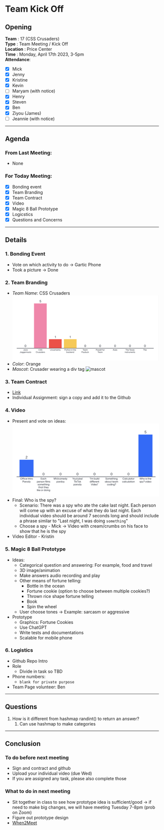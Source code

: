 # Team Kick Off

## Opening 
**Team** : 17 (CSS Crusaders) <br>
**Type** : Team Meeting / Kick Off  <br>
**Location** : Price Center <br>
**Time** : Monday, April 17th 2023, 3-5pm <br>
**Attendance**: 
- [x] Mick
- [x] Jenny
- [x] Kristine
- [x] Kevin
- [ ] Maryam (with notice)
- [x] Henry
- [x] Steven
- [x] Ben
- [x] Ziyou (James)
- [ ] Jeannie (with notice)

---
## Agenda

### From Last Meeting: 
- None

### For Today Meeting:
- [x] Bonding event
- [x] Team Branding 
- [x] Team Contract
- [x] Video
- [x] Magic 8 Ball Prototype
- [x] Logicstics
- [x] Questions and Concerns

---

## Details

### 1. Bonding Event 
- Vote on which activity to do -> Gartic Phone
- Took a picture -> Done

### 2. Team Branding 
- *Team Name*: CSS Crusaders
![team-name-vote](imgs/team-name-vote.png)
- *Color*: Orange
- *Mascot*: Crusader wearing a div tag
![mascot](imgs/team17-mascot.jpg)

### 3. Team Contract 
- [Link](https://docs.google.com/document/d/1c5Ec3FUBPagZe1XYtCJUaSwS2Gx2s87AQGGZlbmexXE/edit?usp=share_link)
- Individual Assignment: sign a copy and add it to the Github
  
### 4. Video
- Present and vote on ideas: 
![video-vote](imgs/video-vote.png)
- Final: Who is the spy? 
  - Scenario: There was a spy who ate the cake last night. Each person will come up with an excuse of what they do last night. Each individual video should be around 7 seconds long and should include a phrase similar to "Last night, I was doing `something`"
  - Choose a spy - Mick -> Video with cream/crumbs on his face to show that he is the spy
- Video Editor - Kristin

### 5. Magic 8 Ball Prototype
- Ideas:
  - Categorical question and answering: For example, food and travel
  - 3D image/animation 
  - Make answers audio recording and play
  - Other means of fortune telling:
    - Bottle in the ocean
    - Fortune cookie (option to choose between multiple cookies?)
    - Thrown rice shape fortune telling
    - Book
    - Spin the wheel
  - User choose tones -> Example: sarcasm or aggressive
- Prototype
  - Graphics: Fortune Cookies
  - Use ChatGPT
  - Write tests and documentations
  - Scalable for mobile phone

### 6. Logistics
- Github Repo Intro
- Role
  - Divide in task so TBD
- Phone numbers:
  - `blank for private purpose`
- Team Page volunteer: Ben



---
## Questions
1. How is it different from hashmap randint() to return an answer?
   1. Can use hashmap to make categories

---
## Conclusion 

### To do before next meeting
- Sign and contract and github
- Upload your individual video (due Wed)
- If you are assigned any task, please also complete those

### What to do in next meeting 
- Sit together in class to see how prototype idea is sufficient/good -> if need to make big changes, we will have meeting Tuesday 7-8pm (prob on Zoom)
- Figure out prototype design 
- [When2Meet](https://www.when2meet.com/?19730026-kEplk)
   








